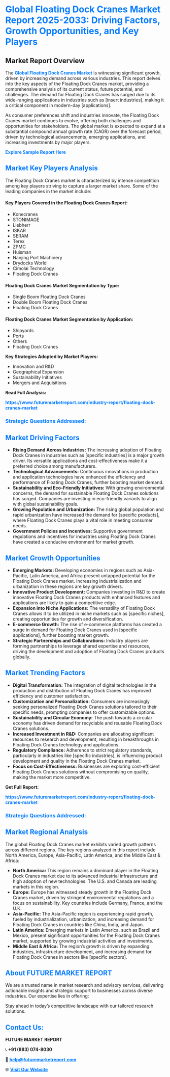 <h1 style="color: #007BFF;">Global Floating Dock Cranes Market Report 2025-2033: Driving Factors, Growth Opportunities, and Key Players</h1>

<section id="overview">
<h2>Market Report Overview</h2>
<p>The <a href="https://www.futuremarketreport.com/industry-report/floating-dock-cranes-market" style="color: #007BFF; text-decoration: none;"><strong>Global Floating Dock Cranes Market</strong></a> is witnessing significant growth, driven by increasing demand across various industries. This report delves into the key aspects of the Floating Dock Cranes market, providing a comprehensive analysis of its current status, future potential, and challenges. The demand for Floating Dock Cranes has surged due to its wide-ranging applications in industries such as [insert industries], making it a critical component in modern-day [applications].</p>
<p>As consumer preferences shift and industries innovate, the Floating Dock Cranes market continues to evolve, offering both challenges and opportunities for stakeholders. The global market is expected to expand at a substantial compound annual growth rate (CAGR) over the forecast period, driven by technological advancements, emerging applications, and increasing investments by major players.</p>
</section>

<section id="overview">
<p><a href="https://www.futuremarketreport.com/request-sample/reportId=99744" style="color: #007BFF; text-decoration: none;"><strong>Explore Sample Report Here</strong></a></p>
</section>

<section id="key-players">
<h2 style="color: #007BFF;">Market Key Players Analysis</h2>
<p>The Floating Dock Cranes market is characterized by intense competition among key players striving to capture a larger market share. Some of the leading companies in the market include:</p>
<h4>Key Players Covered in the Floating Dock Cranes Report:</h4>
<ul><li>Konecranes</li><li>STONIMAGE</li><li>Liebherr</li><li>ISKAR</li><li>SERAM</li><li>Terex</li><li>ZPMC</li><li>Huisman</li><li>Nanjing Port Machinery</li><li>Drydocks World</li><li>Cimolai Technology</li><li>Floating Dock Cranes</li></ul>
<h4>Floating Dock Cranes Market Segmentation by Type:</h4>
<ul><li>Single Boom Floating Dock Cranes</li><li>Double Boom Floating Dock Cranes</li><li>Floating Dock Cranes</li></ul>

<h4>Floating Dock Cranes Market Segmentation by Application:</h4>
<ul><li>Shipyards</li><li>Ports</li><li>Others</li><li>Floating Dock Cranes</li></ul>
<p><strong>Key Strategies Adopted by Market Players:</strong></p>
<ul>
<li>Innovation and R&D</li>
<li>Geographical Expansion</li>
<li>Sustainability Initiatives</li>
<li>Mergers and Acquisitions</li>
</ul>
</section>

<section>
<p><strong>Read Full Analysis: </strong></p><a href="https://www.futuremarketreport.com/industry-report/floating-dock-cranes-market" style="color: #007BFF; text-decoration: none;"><strong>https://www.futuremarketreport.com/industry-report/floating-dock-cranes-market</strong></a>
<h3 style="color: #007BFF;">Strategic Questions Addressed:</h3>
</section>

<section id="driving-factors">
<h2 style="color: #007BFF;">Market Driving Factors</h2>
<ul>
<li><strong>Rising Demand Across Industries:</strong> The increasing adoption of Floating Dock Cranes in industries such as [specific industries] is a major growth driver. Its versatile applications and cost-effectiveness make it a preferred choice among manufacturers.</li>
<li><strong>Technological Advancements:</strong> Continuous innovations in production and application technologies have enhanced the efficiency and performance of Floating Dock Cranes, further boosting market demand.</li>
<li><strong>Sustainability and Eco-Friendly Initiatives:</strong> With growing environmental concerns, the demand for sustainable Floating Dock Cranes solutions has surged. Companies are investing in eco-friendly variants to align with global sustainability goals.</li>
<li><strong>Growing Population and Urbanization:</strong> The rising global population and rapid urbanization have increased the demand for [specific products], where Floating Dock Cranes plays a vital role in meeting consumer needs.</li>
<li><strong>Government Policies and Incentives:</strong> Supportive government regulations and incentives for industries using Floating Dock Cranes have created a conducive environment for market growth.</li>
</ul>
</section>

<section id="growth-opportunities">
<h2 style="color: #007BFF;">Market Growth Opportunities</h2>
<ul>
<li><strong>Emerging Markets:</strong> Developing economies in regions such as Asia-Pacific, Latin America, and Africa present untapped potential for the Floating Dock Cranes market. Increasing industrialization and urbanization in these regions are key growth drivers.</li>
<li><strong>Innovative Product Development:</strong> Companies investing in R&D to create innovative Floating Dock Cranes products with enhanced features and applications are likely to gain a competitive edge.</li>
<li><strong>Expansion into Niche Applications:</strong> The versatility of Floating Dock Cranes allows it to be utilized in niche markets such as [specific niches], creating opportunities for growth and diversification.</li>
<li><strong>E-commerce Growth:</strong> The rise of e-commerce platforms has created a surge in demand for Floating Dock Cranes used in [specific applications], further boosting market growth.</li>
<li><strong>Strategic Partnerships and Collaborations:</strong> Industry players are forming partnerships to leverage shared expertise and resources, driving the development and adoption of Floating Dock Cranes products globally.</li>
</ul>
</section>

<section id="trending-factors">
<h2 style="color: #007BFF;">Market Trending Factors</h2>
<ul>
<li><strong>Digital Transformation:</strong> The integration of digital technologies in the production and distribution of Floating Dock Cranes has improved efficiency and customer satisfaction.</li>
<li><strong>Customization and Personalization:</strong> Consumers are increasingly seeking personalized Floating Dock Cranes solutions tailored to their specific needs, prompting companies to offer customizable options.</li>
<li><strong>Sustainability and Circular Economy:</strong> The push towards a circular economy has driven demand for recyclable and reusable Floating Dock Cranes solutions.</li>
<li><strong>Increased Investment in R&D:</strong> Companies are allocating significant resources to research and development, resulting in breakthroughs in Floating Dock Cranes technology and applications.</li>
<li><strong>Regulatory Compliance:</strong> Adherence to strict regulatory standards, particularly in industries like [specific industries], is influencing product development and quality in the Floating Dock Cranes market.</li>
<li><strong>Focus on Cost-Effectiveness:</strong> Businesses are exploring cost-efficient Floating Dock Cranes solutions without compromising on quality, making the market more competitive.</li>
</ul>
</section>

<section>
<p><strong>Get Full Report: </strong></p><a href="https://www.futuremarketreport.com/industry-report/floating-dock-cranes-market" style="color: #007BFF; text-decoration: none;"><strong>https://www.futuremarketreport.com/industry-report/floating-dock-cranes-market</strong></a>
<h3 style="color: #007BFF;">Strategic Questions Addressed:</h3>
</section>


<section id="regional-analysis">
<h2 style="color: #007BFF;">Market Regional Analysis</h2>
<p>The global Floating Dock Cranes market exhibits varied growth patterns across different regions. The key regions analyzed in this report include North America, Europe, Asia-Pacific, Latin America, and the Middle East & Africa:</p>
<ul>
<li><strong>North America:</strong> This region remains a dominant player in the Floating Dock Cranes market due to its advanced industrial infrastructure and high adoption of new technologies. The U.S. and Canada are leading markets in this region.</li>
<li><strong>Europe:</strong> Europe has witnessed steady growth in the Floating Dock Cranes market, driven by stringent environmental regulations and a focus on sustainability. Key countries include Germany, France, and the U.K.</li>
<li><strong>Asia-Pacific:</strong> The Asia-Pacific region is experiencing rapid growth, fueled by industrialization, urbanization, and increasing demand for Floating Dock Cranes in countries like China, India, and Japan.</li>
<li><strong>Latin America:</strong> Emerging markets in Latin America, such as Brazil and Mexico, present significant opportunities for the Floating Dock Cranes market, supported by growing industrial activities and investments.</li>
<li><strong>Middle East & Africa:</strong> The region’s growth is driven by expanding industries, infrastructure development, and increasing demand for Floating Dock Cranes in sectors like [specific sectors].</li>
</ul>
</section>

<footer>
<h2 style="color: #007BFF;">About FUTURE MARKET REPORT</h2>
<p>We are a trusted name in market research and advisory services, delivering actionable insights and strategic support to businesses across diverse industries. Our expertise lies in offering:</p>

<p>Stay ahead in today’s competitive landscape with our tailored research solutions.</p>

<h2 style="color: #007BFF;">Contact Us:</h2>
<p><strong>FUTURE MARKET REPORT</strong></p>
<p>📞 <strong>+91 (883) 074-8030</strong></p>
<p>📧 <strong><a href="mailto:help@futuremarketreport.com" style="color: #007BFF;">help@futuremarketreport.com</a></strong></p>
<p>🌐 <strong><a href="https://www.futuremarketreport.com/" style="color: #007BFF;">Visit Our Website</a></strong></p>
</footer>